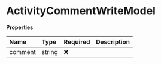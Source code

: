# ActivityCommentWriteModel

**Properties**

| Name    | Type   | Required | Description |
| :------ | :----- | :------- | :---------- |
| comment | string | ❌       |             |

<!-- This file was generated by liblab | https://liblab.com/ -->
